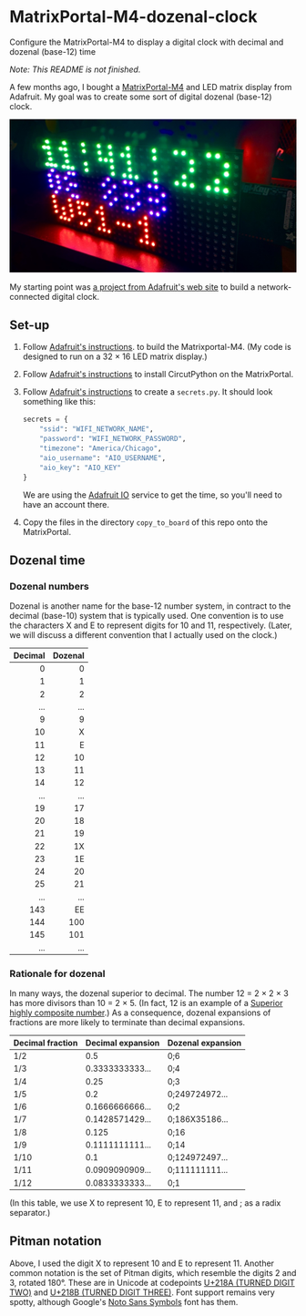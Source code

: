 # MatrixPortal-M4-dozenal-clock
Configure the MatrixPortal-M4 to display a digital clock with decimal and dozenal (base-12) time

*Note: This README is not finished.*

A few months ago, I bought a
[MatrixPortal-M4](https://learn.adafruit.com/adafruit-matrixportal-m4) and LED matrix
display from Adafruit. My goal was to create some sort of digital dozenal (base-12) clock.

![Photo of the completed clock](clock_picture.jpg)

My starting point was [a project from Adafruit's web
site](https://learn.adafruit.com/network-connected-metro-rgb-matrix-clock) to build a
network-connected digital clock.

## Set-up

1. Follow [Adafruit's
instructions](https://learn.adafruit.com/network-connected-metro-rgb-matrix-clock/prep-the-matrixportal).
to build the Matrixportal-M4. (My code is designed to run on a 32 × 16 LED matrix display.)

2. Follow [Adafruit's
instructions](https://learn.adafruit.com/network-connected-metro-rgb-matrix-clock/install-circuitpython-2)
to install CircutPython on the MatrixPortal.

3. Follow [Adafruit's instructions](https://learn.adafruit.com/adafruit-matrixportal-m4/internet-connect) to create a `secrets.py`. It should look something like this:
    ~~~~python
    secrets = {
        "ssid": "WIFI_NETWORK_NAME",
        "password": "WIFI_NETWORK_PASSWORD",
        "timezone": "America/Chicago",
        "aio_username": "AIO_USERNAME",
        "aio_key": "AIO_KEY"
    }
    ~~~~
    We are using the [Adafruit IO](https://io.adafruit.com) service to get the time, so
    you'll need to have an account there.

4. Copy the files in the directory `copy_to_board` of this repo onto the MatrixPortal.

## Dozenal time

### Dozenal numbers

Dozenal is another name for the base-12 number system, in contract to the decimal
(base-10) system that is typically used. One convention is to use the characters X and E
to represent digits for 10 and 11, respectively. (Later, we will discuss a different
convention that I actually used on the clock.)

| Decimal | Dozenal |
| ------: | ------: |
|       0 |       0 |
|       1 |       1 |
|       2 |       2 |
|     ... |     ... |
|       9 |       9 |
|      10 |       X |
|      11 |       E |
|      12 |      10 |
|      13 |      11 |
|      14 |      12 |
|     ... |     ... |
|      19 |      17 |
|      20 |      18 |
|      21 |      19 |
|      22 |      1X |
|      23 |      1E |
|      24 |      20 |
|      25 |      21 |
|     ... |     ... |
|     143 |      EE |
|     144 |     100 |
|     145 |     101 |
|     ... |     ... |

### Rationale for dozenal

In many ways, the dozenal superior to decimal. The number 12 = 2 × 2 × 3 has more divisors
than 10 = 2 × 5. (In fact, 12 is an example of a
   [Superior highly composite
   number](https://en.wikipedia.org/wiki/Superior_highly_composite_number).)
As a consequence, dozenal expansions of fractions are more likely to terminate than
decimal expansions.


| Decimal fraction | Decimal expansion | Dozenal expansion |
|:-----------------| :-----------------| :-----------------|
| 1/2              | 0.5               | 0;6               |
| 1/3              | 0.3333333333...   | 0;4               |
| 1/4              | 0.25              | 0;3               |
| 1/5              | 0.2               | 0;249724972...    |
| 1/6              | 0.1666666666...   | 0;2               |
| 1/7              | 0.1428571429...   | 0;186X35186...    |
| 1/8              | 0.125             | 0;16              |
| 1/9              | 0.1111111111...   | 0;14              |
| 1/10             | 0.1               | 0;124972497...    |
| 1/11             | 0.0909090909...   | 0;111111111...    |
| 1/12             | 0.0833333333...   | 0;1               |

(In this table, we use X to represent 10, E to represent 11, and ; as a radix separator.)

## Pitman notation

Above, I used the digit X to represent 10 and E to represent 11. Another common notation
is the set of Pitman digits, which resemble the digits 2 and 3, rotated
180°. These are in Unicode at codepoints [U+218A (TURNED DIGIT
TWO)](https://codepoints.net/U+218A) and [U+218B (TURNED
DIGIT THREE)](https://codepoints.net/U+218B). Font support remains very spotty, although
Google's [Noto Sans Symbols](https://fonts.google.com/noto/specimen/Noto+Sans+Symbols)
font has them.
